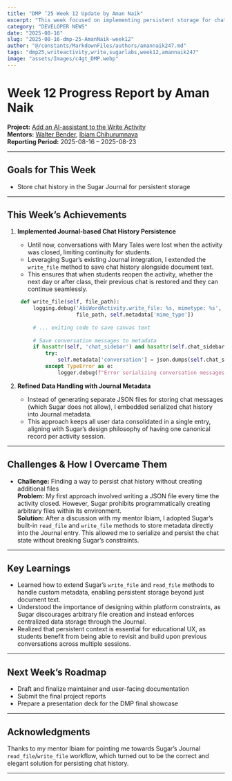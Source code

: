 ```yaml
---
title: "DMP ’25 Week 12 Update by Aman Naik"
excerpt: "This week focused on implementing persistent storage for chat history by integrating with Sugar’s Journal, ensuring continuity for students across sessions."
category: "DEVELOPER NEWS"
date: "2025-08-16"
slug: "2025-08-16-dmp-25-AmanNaik-week12"
author: "@/constants/MarkdownFiles/authors/amannaik247.md"
tags: "dmp25,writeactivity,write,sugarlabs,week12,amannaik247"
image: "assets/Images/c4gt_DMP.webp"
---
```


<!-- markdownlint-disable -->

# Week 12 Progress Report by Aman Naik

**Project:** [Add an AI-assistant to the Write Activity](https://github.com/sugarlabs/write-activity/issues/52)  
**Mentors:** [Walter Bender](https://github.com/walterbender), [Ibiam Chihurumnaya](https://github.com/chimosky)  
**Reporting Period:** 2025-08-16 – 2025-08-23  

---

## Goals for This Week

- Store chat history in the Sugar Journal for persistent storage  

---

## This Week’s Achievements

1. **Implemented Journal-based Chat History Persistence**  
   - Until now, conversations with Mary Tales were lost when the activity was closed, limiting continuity for students.  
   - Leveraging Sugar’s existing Journal integration, I extended the `write_file` method to save chat history alongside document text.  
   - This ensures that when students reopen the activity, whether the next day or after class, their previous chat is restored and they can continue seamlessly.  

   ```python
    def write_file(self, file_path):
        logging.debug('AbiWordActivity.write_file: %s, mimetype: %s',
                      file_path, self.metadata['mime_type'])
        
        # ... exiting code to save canvas text
        
        # Save conversation messages to metadata
        if hasattr(self, 'chat_sidebar') and hasattr(self.chat_sidebar, 'context') and hasattr(self.chat_sidebar.context, 'messages'):
            try:
                self.metadata['conversation'] = json.dumps(self.chat_sidebar.context.messages)
            except TypeError as e:
                logger.debug(f"Error serializing conversation messages in write_file: {e}")
    ```

2. **Refined Data Handling with Journal Metadata**  
   - Instead of generating separate JSON files for storing chat messages (which Sugar does not allow), I embedded serialized chat history into Journal metadata.  
   - This approach keeps all user data consolidated in a single entry, aligning with Sugar’s design philosophy of having one canonical record per activity session.  

---

## Challenges & How I Overcame Them

- **Challenge:** Finding a way to persist chat history without creating additional files  
  **Problem:** My first approach involved writing a JSON file every time the activity closed. However, Sugar prohibits programmatically creating arbitrary files within its environment.  
  **Solution:** After a discussion with my mentor Ibiam, I adopted Sugar’s built-in `read_file` and `write_file` methods to store metadata directly into the Journal entry. This allowed me to serialize and persist the chat state without breaking Sugar’s constraints.  

---

## Key Learnings

- Learned how to extend Sugar’s `write_file` and `read_file` methods to handle custom metadata, enabling persistent storage beyond just document text.  
- Understood the importance of designing within platform constraints, as Sugar discourages arbitrary file creation and instead enforces centralized data storage through the Journal.  
- Realized that persistent context is essential for educational UX, as students benefit from being able to revisit and build upon previous conversations across multiple sessions.  

---

## Next Week’s Roadmap

- Draft and finalize maintainer and user-facing documentation  
- Submit the final project reports  
- Prepare a presentation deck for the DMP final showcase  

---

## Acknowledgments

Thanks to my mentor Ibiam for pointing me towards Sugar’s Journal `read_file`/`write_file` workflow, which turned out to be the correct and elegant solution for persisting chat history.  

---

